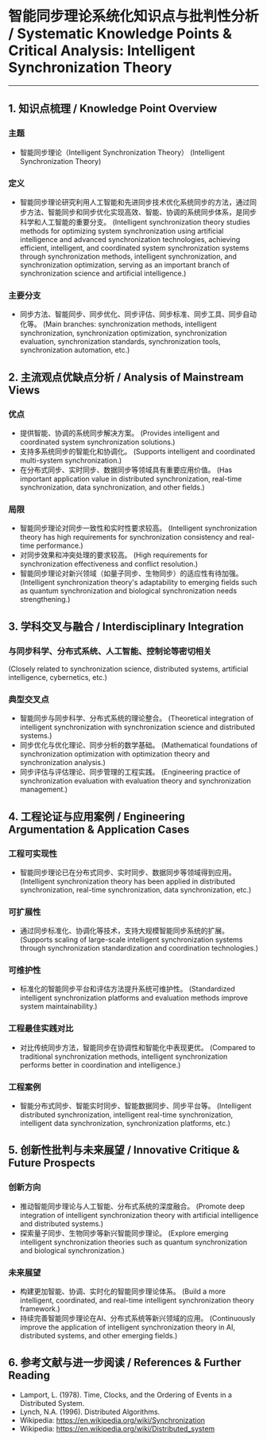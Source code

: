 # 智能同步理论系统化知识点与批判性分析 / Systematic Knowledge Points & Critical Analysis: Intelligent Synchronization Theory

---

## 1. 知识点梳理 / Knowledge Point Overview

### 主题

- 智能同步理论（Intelligent Synchronization Theory）
  (Intelligent Synchronization Theory)

### 定义

- 智能同步理论研究利用人工智能和先进同步技术优化系统同步的方法，通过同步方法、智能同步和同步优化实现高效、智能、协调的系统同步体系，是同步科学和人工智能的重要分支。
  (Intelligent synchronization theory studies methods for optimizing system synchronization using artificial intelligence and advanced synchronization technologies, achieving efficient, intelligent, and coordinated system synchronization systems through synchronization methods, intelligent synchronization, and synchronization optimization, serving as an important branch of synchronization science and artificial intelligence.)

### 主要分支

- 同步方法、智能同步、同步优化、同步评估、同步标准、同步工具、同步自动化等。
  (Main branches: synchronization methods, intelligent synchronization, synchronization optimization, synchronization evaluation, synchronization standards, synchronization tools, synchronization automation, etc.)

## 2. 主流观点优缺点分析 / Analysis of Mainstream Views

### 优点

- 提供智能、协调的系统同步解决方案。
  (Provides intelligent and coordinated system synchronization solutions.)
- 支持多系统同步的智能化和协调化。
  (Supports intelligent and coordinated multi-system synchronization.)
- 在分布式同步、实时同步、数据同步等领域具有重要应用价值。
  (Has important application value in distributed synchronization, real-time synchronization, data synchronization, and other fields.)

### 局限

- 智能同步理论对同步一致性和实时性要求较高。
  (Intelligent synchronization theory has high requirements for synchronization consistency and real-time performance.)
- 对同步效果和冲突处理的要求较高。
  (High requirements for synchronization effectiveness and conflict resolution.)
- 智能同步理论对新兴领域（如量子同步、生物同步）的适应性有待加强。
  (Intelligent synchronization theory's adaptability to emerging fields such as quantum synchronization and biological synchronization needs strengthening.)

## 3. 学科交叉与融合 / Interdisciplinary Integration

### 与同步科学、分布式系统、人工智能、控制论等密切相关

  (Closely related to synchronization science, distributed systems, artificial intelligence, cybernetics, etc.)

### 典型交叉点

- 智能同步与同步科学、分布式系统的理论整合。
  (Theoretical integration of intelligent synchronization with synchronization science and distributed systems.)
- 同步优化与优化理论、同步分析的数学基础。
  (Mathematical foundations of synchronization optimization with optimization theory and synchronization analysis.)
- 同步评估与评估理论、同步管理的工程实践。
  (Engineering practice of synchronization evaluation with evaluation theory and synchronization management.)

## 4. 工程论证与应用案例 / Engineering Argumentation & Application Cases

### 工程可实现性

- 智能同步理论已在分布式同步、实时同步、数据同步等领域得到应用。
  (Intelligent synchronization theory has been applied in distributed synchronization, real-time synchronization, data synchronization, etc.)

### 可扩展性

- 通过同步标准化、协调化等技术，支持大规模智能同步系统的扩展。
  (Supports scaling of large-scale intelligent synchronization systems through synchronization standardization and coordination technologies.)

### 可维护性

- 标准化的智能同步平台和评估方法提升系统可维护性。
  (Standardized intelligent synchronization platforms and evaluation methods improve system maintainability.)

### 工程最佳实践对比

- 对比传统同步方法，智能同步在协调性和智能化中表现更优。
  (Compared to traditional synchronization methods, intelligent synchronization performs better in coordination and intelligence.)

### 工程案例

- 智能分布式同步、智能实时同步、智能数据同步、同步平台等。
  (Intelligent distributed synchronization, intelligent real-time synchronization, intelligent data synchronization, synchronization platforms, etc.)

## 5. 创新性批判与未来展望 / Innovative Critique & Future Prospects

### 创新方向

- 推动智能同步理论与人工智能、分布式系统的深度融合。
  (Promote deep integration of intelligent synchronization theory with artificial intelligence and distributed systems.)
- 探索量子同步、生物同步等新兴智能同步理论。
  (Explore emerging intelligent synchronization theories such as quantum synchronization and biological synchronization.)

### 未来展望

- 构建更加智能、协调、实时化的智能同步理论体系。
  (Build a more intelligent, coordinated, and real-time intelligent synchronization theory framework.)
- 持续完善智能同步理论在AI、分布式系统等新兴领域的应用。
  (Continuously improve the application of intelligent synchronization theory in AI, distributed systems, and other emerging fields.)

## 6. 参考文献与进一步阅读 / References & Further Reading

- Lamport, L. (1978). Time, Clocks, and the Ordering of Events in a Distributed System.
- Lynch, N.A. (1996). Distributed Algorithms.
- Wikipedia: <https://en.wikipedia.org/wiki/Synchronization>
- Wikipedia: <https://en.wikipedia.org/wiki/Distributed_system>

